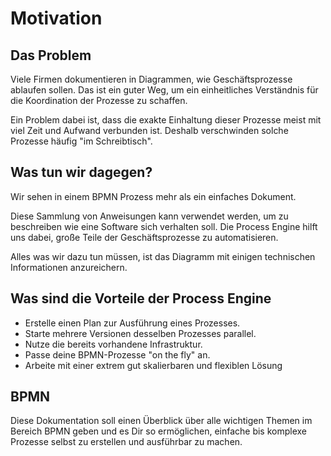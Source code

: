 # Motivation

## Das Problem

Viele Firmen dokumentieren in Diagrammen, wie Geschäftsprozesse ablaufen sollen.
Das ist ein guter Weg, um ein einheitliches Verständnis für die Koordination
der Prozesse zu schaffen.

Ein Problem dabei ist, dass die exakte Einhaltung dieser Prozesse meist mit viel
Zeit und Aufwand verbunden ist. Deshalb verschwinden solche Prozesse häufig
"im Schreibtisch".

## Was tun wir dagegen?

Wir sehen in einem BPMN Prozess mehr als ein einfaches Dokument.

Diese Sammlung von Anweisungen kann verwendet werden, um zu beschreiben wie
eine Software sich verhalten soll. Die Process Engine hilft uns dabei, große
Teile der Geschäftsprozesse zu automatisieren.

Alles was wir dazu tun müssen, ist das Diagramm mit einigen technischen
Informationen anzureichern.

## Was sind die Vorteile der Process Engine

- Erstelle einen Plan zur Ausführung eines Prozesses.
- Starte mehrere Versionen desselben Prozesses parallel.
- Nutze die bereits vorhandene Infrastruktur.
- Passe deine BPMN-Prozesse "on the fly" an.
- Arbeite mit einer extrem gut skalierbaren und flexiblen Lösung

## BPMN

Diese Dokumentation soll einen Überblick über alle wichtigen Themen im Bereich
BPMN geben und es Dir so ermöglichen, einfache bis komplexe Prozesse selbst zu
erstellen und ausführbar zu machen.
